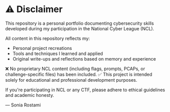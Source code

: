 
# ⚠️ Disclaimer

This repository is a personal portfolio documenting cybersecurity skills developed during my participation in the National Cyber League (NCL).

All content in this repository reflects my:
- Personal project recreations
- Tools and techniques I learned and applied
- Original write-ups and reflections based on memory and experience

❌ No proprietary NCL content (including flags, prompts, PCAPs, or challenge-specific files) has been included.
✅ This project is intended solely for educational and professional development purposes.

If you're participating in NCL or any CTF, please adhere to ethical guidelines and academic honesty.

— Sonia Rostami
